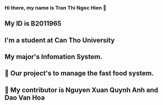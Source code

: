 ### Hi there, my name is Tran Thi Ngoc Hien 👋
## My ID is B2011965
## I'm a student at Can Tho University
## My major's Infomation System.
## 🔭 Our project's to manage the fast food system.
## 👯 My contributor is Nguyen Xuan Quynh Anh and Dao Van Hoa
<!--
**B2011965/B2011965** is a ✨ _special_ ✨ repository because its `README.md` (this file) appears on your GitHub profile.

Here are some ideas to get you started:

- 
- 🌱 I’m currently learning ...
- 
- 🤔 I’m looking for help with ...
- 💬 Ask me about ...
- 📫 How to reach me: ...
- 😄 Pronouns: ...
- ⚡ Fun fact: ...
-->
